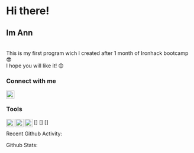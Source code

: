 # Hi there!
## Im Ann

<br />
This is my first program wich I created after 1 month of Ironhack bootcamp 😎
<br />
I hope you will like it! 😊

### Connect with me
[<img align="left"  width="22px" src="https://cdn.jsdelivr.net/npm/simple-icons@v3/icons/linkedin.svg" />][linkedin]


 <!-- <i class="fa fa-linkedin"></i>  -->

<br />

### Tools

[<img align="left"  width="22px" src="https://cdn.jsdelivr.net/npm/simple-icons@v3/icons/html5.svg" />]
[<img align="left"  width="22px" src="https://cdn.jsdelivr.net/npm/simple-icons@v3/icons/css3.svg" />]
[<img align="left"  width="22px" src="https://cdn.jsdelivr.net/npm/simple-icons@v3/icons/javascript.svg" />]


Recent Github Activity:

Github Stats:


[linkedin]: https://www.linkedin.com/in/anna-dorenskaia-155b7b129/?locale=en_US

